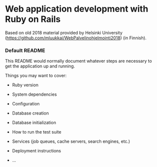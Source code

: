 # Web application development with Ruby on Rails

Based on old 2018 material provided by Helsinki University (https://github.com/mluukkai/WebPalvelinohjelmointi2018) (in Finnish).

### Default README

This README would normally document whatever steps are necessary to get the
application up and running.

Things you may want to cover:

* Ruby version

* System dependencies

* Configuration

* Database creation

* Database initialization

* How to run the test suite

* Services (job queues, cache servers, search engines, etc.)

* Deployment instructions

* ...
